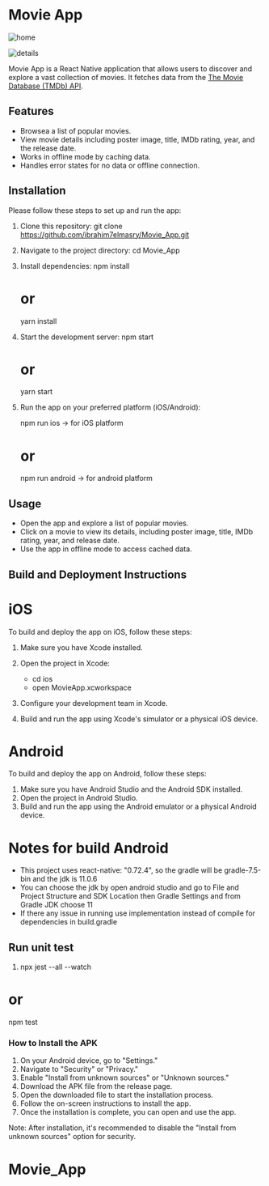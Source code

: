 # Movie App
![home](https://github.com/ibrahim7elmasry/Movie_App/assets/19375545/0cb89b4d-709a-4d0b-a5af-843dd50d2f11)


![details](https://github.com/ibrahim7elmasry/Movie_App/assets/19375545/a8626f89-3ae5-4e1e-bbb6-e545fcfe4f67)


Movie App is a React Native application that allows users to discover and explore a vast collection of movies. It fetches data from the [The Movie Database (TMDb) API](https://api.themoviedb.org).

## Features

- Browsea a list of popular movies.
- View movie details including poster image, title, IMDb rating, year, and the release date.
- Works in offline mode by caching data.
- Handles error states for no data or offline connection.

## Installation

Please follow these steps to set up and run the app:

1. Clone this repository:
   git clone https://github.com/ibrahim7elmasry/Movie_App.git

2. Navigate to the project directory:
   cd Movie_App

3. Install dependencies:
   npm install 
   # or
   yarn install

4. Start the development server:
   npm start 
   # or
   yarn start

5. Run the app on your preferred platform (iOS/Android):

   npm run ios -> for iOS platform
   # or
   npm run android -> for android platform

## Usage
   - Open the app and explore a list of popular movies.
   - Click on a movie to view its details, including poster image, title, IMDb rating, year, and release date.
   - Use the app in offline mode to access cached data.


## Build and Deployment Instructions
 # iOS
To build and deploy the app on iOS, follow these steps:
1. Make sure you have Xcode installed.
2. Open the project in Xcode:
   - cd ios
   - open MovieApp.xcworkspace  

3. Configure your development team in Xcode.
4. Build and run the app using Xcode's simulator or a physical iOS device.

 # Android
To build and deploy the app on Android, follow these steps:
   1. Make sure you have Android Studio and the Android SDK installed.
   2. Open the project in Android Studio.
   3. Build and run the app using the Android emulator or a physical Android device.

# Notes for build Android
   - This project uses react-native: "0.72.4", so the gradle will be gradle-7.5-bin and the jdk is 11.0.6
   - You can choose the jdk by open android studio and go to File and Project Structure and SDK Location then Gradle Settings and from Gradle JDK choose 11
   - If there any issue in running use implementation instead of compile for dependencies in build.gradle
   ## Run unit test
   1. npx jest --all --watch 
   # or 
   npm test

   ### How to Install the APK

   1. On your Android device, go to "Settings."
   2. Navigate to "Security" or "Privacy."
   3. Enable "Install from unknown sources" or "Unknown sources."
   4. Download the APK file from the release page.
   5. Open the downloaded file to start the installation process.
   6. Follow the on-screen instructions to install the app.
   7. Once the installation is complete, you can open and use the app.

   Note: After installation, it's recommended to disable the "Install from unknown sources" option for security.
# Movie_App
